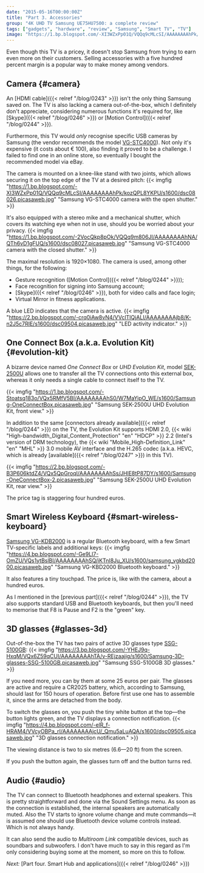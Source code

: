```yaml
---
date: "2015-05-16T00:00:00Z"
title: "Part 3. Accessories"
group: "4K UHD TV Samsung UE75HU7500: a complete review"
tags: ["gadgets", "hardware", "review", "Samsung", "Smart TV", "TV"]
image: "https://1.bp.blogspot.com/-XI3WZxPp01Q/VQQq9cMLcSI/AAAAAAAAhPk/kozQPL8YKPU/s1600/dsc08026.picasaweb.jpg"
---
```


Even though this TV is a pricey, it doesn't stop Samsung from trying to earn even more on their customers. Selling accessories with a five hundred percent margin is a popular way to make money among vendors.

## Camera {#camera}

An [HDMI cable]({{< relref "/blog/0243" >}}) isn't the only thing Samsung saved on. The TV is also lacking a camera out-of-the-box, which I definitely don't appreciate, considering numerous functions it's required for, like [Skype]({{< relref "/blog/0246" >}}) or [Motion Control]({{< relref "/blog/0244" >}}).

<!--more-->

Furthermore, this TV would *only* recognise specific USB cameras by Samsung (the vendor recommends the model [VG-STC4000](http://www.samsung.com/us/video/tvs-accessories/VG-STC4000/ZA)). Not only it's expensive (it costs about € 100), also finding it proved to be a challenge. I failed to find one in an online store, so eventually I bought the recommended model via eBay.

The camera is mounted on a knee-like stand with two joints, which allows securing it on the top edge of the TV at a desired pitch:
{{< imgfig "https://1.bp.blogspot.com/-XI3WZxPp01Q/VQQq9cMLcSI/AAAAAAAAhPk/kozQPL8YKPU/s1600/dsc08026.picasaweb.jpg" "Samsung VG-STC4000 camera with the open shutter." >}}

It's also equipped with a stereo mike and a mechanical shutter, which covers its watching eye when not in use, should you be worried about your privacy.
{{< imgfig "https://1.bp.blogspot.com/-2VocQkp8pOk/VQQq9m806JI/AAAAAAAAhNA/QTh6vD1gFUQ/s1600/dsc08027.picasaweb.jpg" "Samsung VG-STC4000 camera with the closed shutter." >}}

The maximal resolution is 1920×1080. The camera is used, among other things, for the following:

* Gesture recognition ([Motion Control]({{< relref "/blog/0244" >}}));
* Face recognition for signing into Samsung account;
* [Skype]({{< relref "/blog/0246" >}}), both for video calls and face login;
* Virtual Mirror in fitness applications.

A blue LED indicates that the camera is active.
{{< imgfig "https://2.bp.blogspot.com/-crq0iAw8vN4/VVclTIQjALI/AAAAAAAAjb8/K-n2J5c7RlE/s1600/dsc09504.picasaweb.jpg" "LED activity indicator." >}}


## One Connect Box (a.k.a. Evolution Kit) {#evolution-kit}

A bizarre device named *One Connect Box* or *UHD Evolution Kit*, model [SEK-2500U](http://www.samsung.com/us/video/tvs-accessories/SEK-2500U/ZA) allows one to transfer all the TV connections onto this external box, whereas it only needs a single cable to connect itself to the TV.

{{< imgfig "https://1.bp.blogspot.com/-Stoatsq183o/VQx5RMfV5BI/AAAAAAAAhS0/W7MaYipO_WE/s1600/Samsung-OneConnectBox.picasaweb.jpg" "Samsung SEK-2500U UHD Evolution Kit, front view." >}}

In addition to the same [connectors already available]({{< relref "/blog/0244" >}}) on the TV, the Evolution Kit supports HDMI 2.0, {{< wiki "High-bandwidth_Digital_Content_Protection" "en" "HDCP" >}} 2.2 (Intel's version of DRM technology), the {{< wiki "Mobile_High-Definition_Link" "en" "MHL" >}} 3.0 mobile AV interface and the H.265 codec (a.k.a. HEVC, which is already [available]({{< relref "/blog/0247" >}}) in this TV).

{{< imgfig "https://2.bp.blogspot.com/-B3P606ktdZ4/VQx5QpGroqI/AAAAAAAAhSs/JHlE8tP87DY/s1600/Samsung-OneConnectBox-2.picasaweb.jpg" "Samsung SEK-2500U UHD Evolution Kit, rear view." >}}

The price tag is staggering four hundred euros.

## Smart Wireless Keyboard {#smart-wireless-keyboard}

[Samsung VG-KDB2000](http://www.samsung.com/us/video/tvs-accessories/VG-KBD2000/ZA) is a regular Bluetooth keyboard, with a few Smart TV-specific labels and additional keys:
{{< imgfig "https://4.bp.blogspot.com/-Ge9Ll7-OmZU/VQs1ytBslBI/AAAAAAAAhSQ/iKTnI8Ju_XU/s1600/samsung_vgkbd2000.picasaweb.jpg" "Samsung VG-KBD2000 Bluetooth keyboard." >}}

It also features a tiny touchpad. The price is, like with the camera, about a hundred euros.

As I mentioned in the [previous part]({{< relref "/blog/0244" >}}), the TV also supports standard USB and Bluetooth keyboards, but then you'll need to memorise that F8 is Pause and F2 is the "green" key.

## 3D glasses {#glasses-3d}

Out-of-the-box the TV has two pairs of active 3D glasses type [SSG-5100GB](http://www.samsung.com/us/video/tvs-accessories/SSG-5100GB/ZA):
{{< imgfig "https://3.bp.blogspot.com/-YHEJ9q-HxqM/VQx6Z59qCUI/AAAAAAAAhTA/v-REjzaajig/s1600/Samsung-3D-glasses-SSG-5100GB.picasaweb.jpg" "Samsung SSG-5100GB 3D glasses." >}}

If you need more, you can by them at some 25 euros per pair. The glasses are active and require a CR2025 battery, which, according to Samsung, should last for 150 hours of operation. Before first use one has to assemble it, since the arms are detached from the body.

To switch the glasses on, you push the tiny white button at the top—the button lights green, and the TV displays a connection notification.
{{< imgfig "https://4.bp.blogspot.com/-elR_f-HRAM4/VVcyOBPa_rI/AAAAAAAAjcU/_Qmu5aLuAQA/s1600/dsc09505.picasaweb.jpg" "3D glasses connection notification." >}}

The viewing distance is two to six metres (6.6—20 ft) from the screen.

If you push the button again, the glasses turn off and the button turns red.

## Audio {#audio}

The TV can connect to Bluetooth headphones and external speakers. This is pretty straightforward and done via the Sound Settings menu. As soon as the connection is established, the internal speakers are automatically muted. Also the TV starts to ignore volume change and mute commands—it is assumed one should use Bluetooth device volume controls instead. Which is not always handy.

It can also send the audio to *Multiroom Link* compatible devices, such as soundbars and subwoofers. I don't have much to say in this regard as I'm only considering buying some at the moment, so more on this to follow.

*Next:* [Part four. Smart Hub and applications]({{< relref "/blog/0246" >}})
